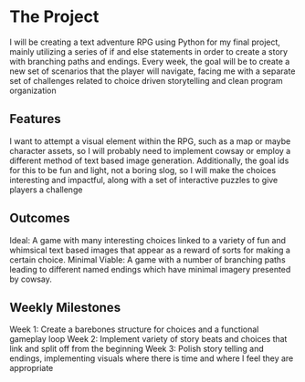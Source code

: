 # The Project
I will be creating a text adventure RPG using Python for my final project, mainly utilizing a series of if and else statements in order to create a story with branching paths and endings.
Every week, the goal will be to create a new set of scenarios that the player will navigate, facing me with a separate set of challenges related to choice driven storytelling and clean program organization

## Features
I want to attempt a visual element within the RPG, such as a map or maybe character assets, so I will probably need to implement cowsay or employ a different method of text based image generation.
Additionally, the goal ids for this to be fun and light, not a boring slog, so I will make the choices interesting and impactful, along with a set of interactive puzzles to give players a challenge

## Outcomes
Ideal: A game with many interesting choices linked to a variety of fun and whimsical text based images that appear as a reward of sorts for making a certain choice. 
Minimal Viable: A game with a number of branching paths leading to different named endings which have minimal imagery presented by cowsay.

## Weekly Milestones
Week 1: Create a barebones structure for choices and a functional gameplay loop
Week 2: Implement variety of story beats and choices that link and split off from the beginning
Week 3: Polish story telling and endings, implementing visuals where there is time and where I feel they are appropriate
